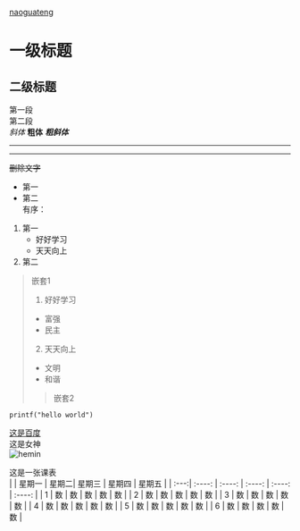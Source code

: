 [naoguateng](https://github.com/naoguateng)
# 一级标题
## 二级标题
第一段  
第二段  
*斜体*    **粗体**    ***粗斜体***
********
--------
~~删除文字~~  
[^这是脚注]:好好学习，天天向上。  
无序：  
* 第一
* 第二  
有序：  
1. 第一
    * 好好学习
    * 天天向上
2. 第二  
> 嵌套1  
>1. 好好学习  
>* 富强  
>* 民主
>2. 天天向上
>* 文明
>* 和谐  
>> 嵌套2

    printf("hello world")  
[这是百度](https://www.baidu.com/)    
这是女神  
![hemin](https://timgsa.baidu.com/timg?image&quality=80&size=b9999_10000&sec=1574489214653&di=398f816f312a0f2a68a66cde17d492fe&imgtype=0&src=http%3A%2F%2Fb-ssl.duitang.com%2Fuploads%2Fitem%2F201802%2F27%2F20180227224145_fxyVG.jpeg "pretty Hermione Granger")

这是一张课表  
|       | 星期一 | 星期二| 星期三 | 星期四 | 星期五 |
| :---:| :----: | :----: | :----: | :----: | :----: |
|   1   |   数  |   数  |  数   |  数   |  数   |
|   2   |   数  |   数  |  数   |  数   |  数   |
|   3   |   数  |   数  |  数   |  数   |  数   |
|   4   |   数  |   数  |  数   |  数   |  数   |
|   5   |   数  |   数  |  数   |  数   |  数   |
|   6   |   数  |   数  |  数   |  数   |  数   |
